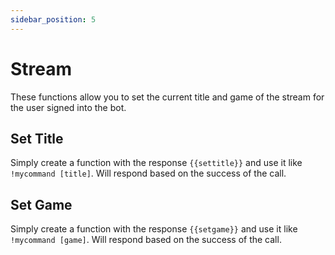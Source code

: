 ```yaml
---
sidebar_position: 5
---
```


# Stream
These functions allow you to set the current title and game of the stream for the user signed into the bot.

## Set Title
Simply create a function with the response `{{settitle}}` and use it like `!mycommand [title]`. Will respond based on the success of the call.

## Set Game
Simply create a function with the response `{{setgame}}` and use it like `!mycommand [game]`. Will respond based on the success of the call.